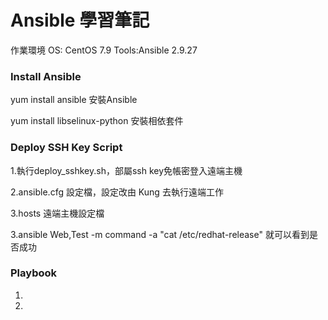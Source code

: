 # Ansible 學習筆記  

作業環境  OS: CentOS 7.9    Tools:Ansible 2.9.27 

### Install Ansible 

yum install ansible 安裝Ansible

yum install libselinux-python 安裝相依套件   

### Deploy SSH Key  Script

1.執行deploy_sshkey.sh，部屬ssh key免帳密登入遠端主機
 
2.ansible.cfg 設定檔，設定改由 Kung 去執行遠端工作

3.hosts 遠端主機設定檔

3.ansible Web,Test -m command -a "cat /etc/redhat-release"  就可以看到是否成功 

### Playbook

1.

2.
